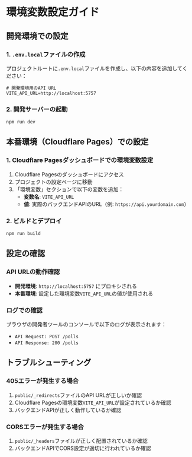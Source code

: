 # 環境変数設定ガイド

## 開発環境での設定

### 1. `.env.local`ファイルの作成
プロジェクトルートに`.env.local`ファイルを作成し、以下の内容を追加してください：

```env
# 開発環境用のAPI URL
VITE_API_URL=http://localhost:5757
```

### 2. 開発サーバーの起動
```bash
npm run dev
```

## 本番環境（Cloudflare Pages）での設定

### 1. Cloudflare Pagesダッシュボードでの環境変数設定
1. Cloudflare Pagesのダッシュボードにアクセス
2. プロジェクトの設定ページに移動
3. 「環境変数」セクションで以下の変数を追加：
   - **変数名**: `VITE_API_URL`
   - **値**: 実際のバックエンドAPIのURL（例: `https://api.yourdomain.com`）

### 2. ビルドとデプロイ
```bash
npm run build
```

## 設定の確認

### API URLの動作確認
- **開発環境**: `http://localhost:5757` にプロキシされる
- **本番環境**: 設定した環境変数`VITE_API_URL`の値が使用される

### ログでの確認
ブラウザの開発者ツールのコンソールで以下のログが表示されます：
- `API Request: POST /polls`
- `API Response: 200 /polls`

## トラブルシューティング

### 405エラーが発生する場合
1. `public/_redirects`ファイルのAPI URLが正しいか確認
2. Cloudflare Pagesの環境変数`VITE_API_URL`が設定されているか確認
3. バックエンドAPIが正しく動作しているか確認

### CORSエラーが発生する場合
1. `public/_headers`ファイルが正しく配置されているか確認
2. バックエンドAPIでCORS設定が適切に行われているか確認
